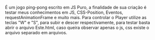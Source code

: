 É um jogo ping-pong escrito em JS Puro, a finalidade de sua criação é testar meus conhecimentos em JS, CSS-Position, Eventos, requestAnimationFrame e muito mais. Para controlar o Player utilize as teclas "W" e "S", para subir e descer respectivamente, para testar basta abrir o arquivo Este.html, caso queira observar apenas o js, css existe o arquivo separado em arquivos.